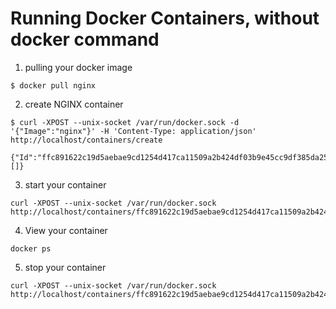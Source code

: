 # Running Docker Containers, without docker command

1. pulling your docker image
```
$ docker pull nginx
```
2. create NGINX container
``` 
$ curl -XPOST --unix-socket /var/run/docker.sock -d '{"Image":"nginx"}' -H 'Content-Type: application/json' http://localhost/containers/create

{"Id":"ffc891622c19d5aebae9cd1254d417ca11509a2b424df03b9e45cc9df385da25","Warnings":[]}

```

3. start your container

```
curl -XPOST --unix-socket /var/run/docker.sock http://localhost/containers/ffc891622c19d5aebae9cd1254d417ca11509a2b424df03b9e45cc9df385da25/start
```
4. View your container
```
docker ps
```
5. stop your container
```
curl -XPOST --unix-socket /var/run/docker.sock http://localhost/containers/ffc891622c19d5aebae9cd1254d417ca11509a2b424df03b9e45cc9df385da25/stop
```
